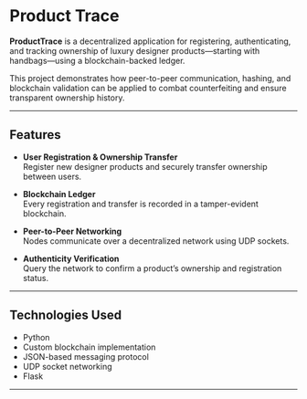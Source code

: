 # Product Trace

**ProductTrace** is a decentralized application for registering, authenticating, and tracking ownership of luxury designer products—starting with handbags—using a blockchain-backed ledger.

This project demonstrates how peer-to-peer communication, hashing, and blockchain validation can be applied to combat counterfeiting and ensure transparent ownership history.

---

## Features

- **User Registration & Ownership Transfer**  
  Register new designer products and securely transfer ownership between users.

- **Blockchain Ledger**  
  Every registration and transfer is recorded in a tamper-evident blockchain.

- **Peer-to-Peer Networking**  
  Nodes communicate over a decentralized network using UDP sockets.

- **Authenticity Verification**  
  Query the network to confirm a product’s ownership and registration status.

---

## Technologies Used

- Python
- Custom blockchain implementation
- JSON-based messaging protocol
- UDP socket networking
- Flask 

---


